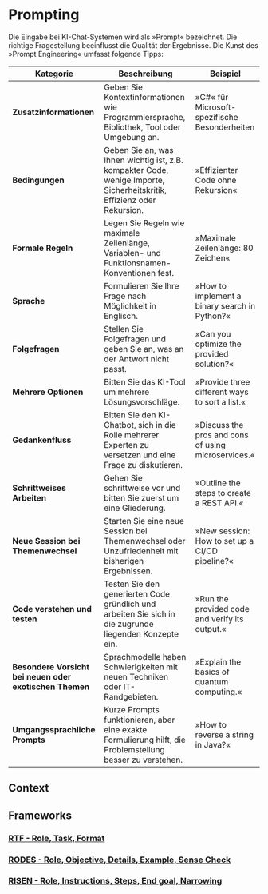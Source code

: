 # Prompting

Die Eingabe bei KI-Chat-Systemen wird als »Prompt« bezeichnet. Die richtige Fragestellung beeinflusst die Qualität der Ergebnisse. Die Kunst des »Prompt Engineering« umfasst folgende Tipps:

| Kategorie                          | Beschreibung                                                                                     | Beispiel                                      |
|------------------------------------|-------------------------------------------------------------------------------------------------|-----------------------------------------------|
| **Zusatzinformationen**            | Geben Sie Kontextinformationen wie Programmiersprache, Bibliothek, Tool oder Umgebung an.        | »C#« für Microsoft-spezifische Besonderheiten |
| **Bedingungen**               | Geben Sie an, was Ihnen wichtig ist, z.B. kompakter Code, wenige Importe, Sicherheitskritik, Effizienz oder Rekursion. | »Effizienter Code ohne Rekursion«             |
| **Formale Regeln**                 | Legen Sie Regeln wie maximale Zeilenlänge, Variablen- und Funktionsnamen-Konventionen fest.      | »Maximale Zeilenlänge: 80 Zeichen«            |
| **Sprache**                        | Formulieren Sie Ihre Frage nach Möglichkeit in Englisch.                                         | »How to implement a binary search in Python?« |
| **Folgefragen**                    | Stellen Sie Folgefragen und geben Sie an, was an der Antwort nicht passt.                        | »Can you optimize the provided solution?«     |
| **Mehrere Optionen**               | Bitten Sie das KI-Tool um mehrere Lösungsvorschläge.                                             | »Provide three different ways to sort a list.«|
| **Gedankenfluss**                  | Bitten Sie den KI-Chatbot, sich in die Rolle mehrerer Experten zu versetzen und eine Frage zu diskutieren. | »Discuss the pros and cons of using microservices.« |
| **Schrittweises Arbeiten**         | Gehen Sie schrittweise vor und bitten Sie zuerst um eine Gliederung.                             | »Outline the steps to create a REST API.«     |
| **Neue Session bei Themenwechsel** | Starten Sie eine neue Session bei Themenwechsel oder Unzufriedenheit mit bisherigen Ergebnissen. | »New session: How to set up a CI/CD pipeline?«|
| **Code verstehen und testen**      | Testen Sie den generierten Code gründlich und arbeiten Sie sich in die zugrunde liegenden Konzepte ein. | »Run the provided code and verify its output.«|
| **Besondere Vorsicht bei neuen oder exotischen Themen** | Sprachmodelle haben Schwierigkeiten mit neuen Techniken oder IT-Randgebieten. | »Explain the basics of quantum computing.«    |
| **Umgangssprachliche Prompts**     | Kurze Prompts funktionieren, aber eine exakte Formulierung hilft, die Problemstellung besser zu verstehen. | »How to reverse a string in Java?«            |


## Context

## Frameworks
### [RTF - Role, Task, Format](prompting/rtf.md)
### [RODES - Role, Objective, Details, Example, Sense Check](prompting/rodes.md)
### [RISEN - Role, Instructions, Steps, End goal, Narrowing](prompting/risen.md)
